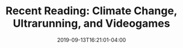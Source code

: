 ---
layout: reading_list
title: 'Recent Reading: Climate Change, Ultrarunning, and Videogames'
excerpt: 'My recent reading included catastrophe and videogames.'
type: reading_list
date: 2019-09-13T16:21:01-04:00
books:
  - id: kane-kotr
    note: >
      This was a more straightforward journalistic post-mortem of the development process than most of the Boss Fight Books installments have been. Having never played the game, there were some details that did not interest me that I'm sure would be more compelling to fans. I'm glad to have read it, however, for the material about the tensions in designing a game in the growing trans-media Star Wars franchise universe. The problem-solving inherent in balancing these tradeoffs between game design and the marketing imperatives of the larger media engine made for interesting material.
  - id: walker-resistance-man
    note: >
      I continue to enjoy these small mysteries. The gay community of St. Denis and environs plays a central role, and it's already remarkable how outdated the ostensibly "sympathetic" portrayal written by a middle-aged straight male author a few years ago feels in the contemporary context of increased focus on increased representation for queer people in media.
  - id: robinson-2140
    note: >
      KSR of contemporary science fiction authors most successfully balances the rhetorical and discursive possibilities of the genre with engaging characterization and story-telling. This had been on my list for a very long time when I eventually got around to it. It's gotten me interested in getting back to some of my marine ecology and climatology reading I was into when I first meant to read this.
  - id: mcnamee-zucked
    note: >
      Roger MacNamee was a relatively early investor in Facebook who despite early enthusiasm has come to fear what he believes to be a lack of ethical responsibility and accountability at the top of the company. The critiques here are well-stared, but also not much new for a reader who is following the general conversation about the ethical crisis in tech. MacNamee's perspective is that of an outsider for most of the period covered, but there are some interesting insights regarding early moments when he thinks things could have gone differently. This book is not essential reading, but I'm satisfied having listened to it as an audiobook while running errands.
  - id: jurek-eat-and-run
    note: >
      I came to this for the running, having forgotten what an enthusiast Jurek is for plant-based diets. I listened to it as an audiobook (sometimes even while running) and am glad to have given t that level of intention. Jurek has an intense commitment to running and dietary discipline and sitting with his reminisciences of training and long races provided useful opportunity to reflect on my those two areas of my own life.
  - id: brown-tropic-of-kansas
    note: >
      I bought this shortly after it came out based on a recommendation by Cory Doctorow. I understand the recommendation, particularly in the context of the time at which it was given. The setting of an authoritarian and fragmenting United States in the near future is developed with some pretty thorough and interesting world-building. The Trump era as it has proceeded since the book was written has providing some dismaying rhymes. For me, though, the book was all setting and world-building. I tended to lose the thread of why I might care what happened next aside from providing an opportunity to present the next place.
  - id: corriea-kingdom-hearts
    note: >
      This is the first entry in the Boss Fight Books series that I was a little bit disappointed by. I have never played any of the Kingdom Hearts games and am only aware of them as an object of extreme, but relatively niche, fandom. In the beginning, I was charmed by the obsessive level of detail in which the author explored the world, plot, and characterizations, but I was expecting this to be the prelude to some more analytical work to follow. That never really came. Eventually my interest in tagging along on an obsessive’s deep dive into the minutia of their enthusiasm (something I legitimately do enjoy) wore off.
  - id: craddock-shovel-knight
    note: >
      This installment of the Boss Fight Books centers on two primary themes: a post-mortem of the development experience and an analysis of the design constraints inherent to producing a game with retro sensibilities for a contemporary audience. I’ve enjoyed other things I’ve read from David Craddock on the development process and intend to hunt down some more.
  - id: mcelroy-gerblins
    note: >
      It took me a while to commit to listening to The Adventure Zone podcast, but I’ve finally made my way through the Balance campaign, so I’m reading the graphic novels. There are several elements of the podcast that pose a challenge for the translation to a graphic novel including the meta-layer of gameplay mechanics and the deus ex machina game master, the rhythm generated by the improvisational nature of the original performance, and the intrusion of allusions from outside the fictional world. All of these elements are balanced well, I think, and I particularly like the way Griffin’s game master character is handled. The artwork by Carey Pietsch is a good fit for the goofy, sincere vibe. 
---